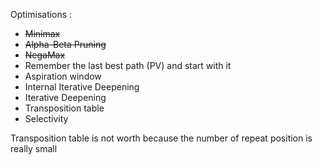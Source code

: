 Optimisations :

- ~~Minimax~~
- ~~Alpha-Beta Pruning~~
- ~~NegaMax~~
- Remember the last best path (PV) and start with it
- Aspiration window
- Internal Iterative Deepening
- Iterative Deepening
- Transposition table
- Selectivity

Transposition table is not worth because the number of repeat position is really small
